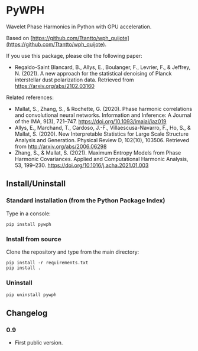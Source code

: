 # PyWPH

Wavelet Phase Harmonics in Python with GPU acceleration.

Based on [https://github.com/Ttantto/wph_quijote](https://github.com/Ttantto/wph_quijote).

If you use this package, please cite the following paper:
* Regaldo-Saint Blancard, B., Allys, E., Boulanger, F., Levrier, F., & Jeffrey, N. (2021). A new approach for the statistical denoising of Planck interstellar dust polarization data. Retrieved from https://arxiv.org/abs/2102.03160

Related references:
* Mallat, S., Zhang, S., & Rochette, G. (2020). Phase harmonic correlations and convolutional neural networks. Information and Inference: A Journal of the IMA, 9(3), 721–747. https://doi.org/10.1093/imaiai/iaz019
* Allys, E., Marchand, T., Cardoso, J.-F., Villaescusa-Navarro, F., Ho, S., & Mallat, S. (2020). New Interpretable Statistics for Large Scale Structure Analysis and Generation. Physical Review D, 102(10), 103506. Retrieved from http://arxiv.org/abs/2006.06298
* Zhang, S., & Mallat, S. (2021). Maximum Entropy Models from Phase Harmonic Covariances. Applied and Computational Harmonic Analysis, 53, 199–230. https://doi.org/10.1016/j.acha.2021.01.003

## Install/Uninstall

### Standard installation (from the Python Package Index)

Type in a console:

```
pip install pywph
```

### Install from source

Clone the repository and type from the main directory:

```
pip install -r requirements.txt
pip install .
```

### Uninstall

```
pip uninstall pywph
```

## Changelog

### 0.9

* First public version.